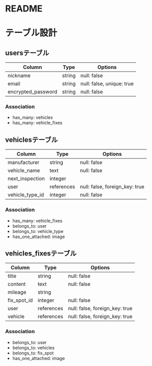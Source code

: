 # README
# テーブル設計

## usersテーブル

| Column             | Type   | Options                   |
| ------------------ | ------ | ------------------------- |
| nickname           | string | null: false               |
| email              | string | null: false, unique: true |
| encrypted_password | string | null: false               |


### Association
- has_many: vehicles
- has_many: vehicle_fixes


## vehiclesテーブル

| Column          | Type       | Options                        |
|---------------- | ---------- | ------------------------------ |
| manufacturer    | string     | null: false                    |
| vehicle_name    | text       | null: false                    |
| next_inspection | integer    |                                |
| user            | references | null: false, foreign_key: true |
| vehicle_type_id | integer    | null: false                    |

### Association

- has_many: vehicle_fixes
- belongs_to: user
- belongs_to: vehicle_type
- has_one_attached: image


## vehicles_fixesテーブル

| Column      | Type       | Options                        |
| ----------- | ---------- | ------------------------------ |
| title       | string     | null: false                    |
| content     | text       | null: false                    |
| mileage     | string     |                                |
| fix_spot_id | integer    | null: false                    |
| user        | references | null: false, foreign_key: true |
| vehicle     | references | null: false, foreign_key: true |

### Association

- belongs_to: user
- belongs_to: vehicles
- belongs_to: fix_spot
- has_one_attached: image

